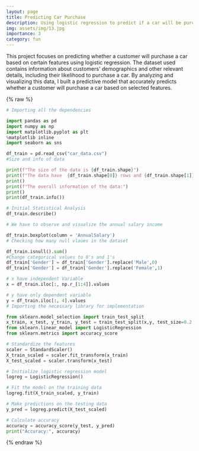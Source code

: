 ```yaml
---
layout: page
title: Predicting Car Purchase
description: Using logistic regression to predict if a car will be purchased.
img: assets/img/13.jpg
importance: 3
category: fun
---
```


This project focuses on predicting whether a customer will purchase a car based on certain features using logistic regression. The dataset used contains information about customers' demographics and other relevant details, including their likelihood to purchase a car. By analyzing and visualizing this data, I built a predictive model that accurately predicts whether a customer will purchase a car based on selected features.

{% raw %}
```python
# Importing all the dependencies

import pandas as pd
import numpy as np
import matplotlib.pyplot as plt
%matplotlib inline
import seaborn as sns

df_train = pd.read_csv("car_data.csv")
#Size and info of data

print(f"The size of the data is {df_train.shape}")
print(f"The data have  {df_train.shape[0]} rows and {df_train.shape[1]} columns.")
print()
print(f"The overall information of the data:")
print()
print(df_train.info())

# Initial Statistical Analysis
df_train.describe()

# We have to observe and visualize the annual salary income

df_train.boxplot(column = 'AnnualSalary')
# Checking how many null vlaues in the dataset

df_train.isnull().sum()
#Change categorical values to 0's and 1's
df_train['Gender'] = df_train['Gender'].replace('Male',0)
df_train['Gender'] = df_train['Gender'].replace('Female',1)

# x have independent Variable
x = df_train.iloc[:, np.r_[1:4]].values

# y have only dependent variable
y = df_train.iloc[:, 4].values
# Importing the necessary library for implementation

from sklearn.model_selection import train_test_split
x_train, x_test, y_train, y_test = train_test_split(x,y, test_size=0.2, random_state=0)
from sklearn.linear_model import LogisticRegression
from sklearn.metrics import accuracy_score

# Standardize the features
scaler = StandardScaler()
X_train_scaled = scaler.fit_transform(x_train)
X_test_scaled = scaler.transform(x_test)

# Initialize logistic regression model
logreg = LogisticRegression()

# Fit the model on the training data
logreg.fit(X_train_scaled, y_train)

# Make predictions on the testing data
y_pred = logreg.predict(X_test_scaled)

# Calculate accuracy
accuracy = accuracy_score(y_test, y_pred)
print("Accuracy:", accuracy)
```

{% endraw %}
